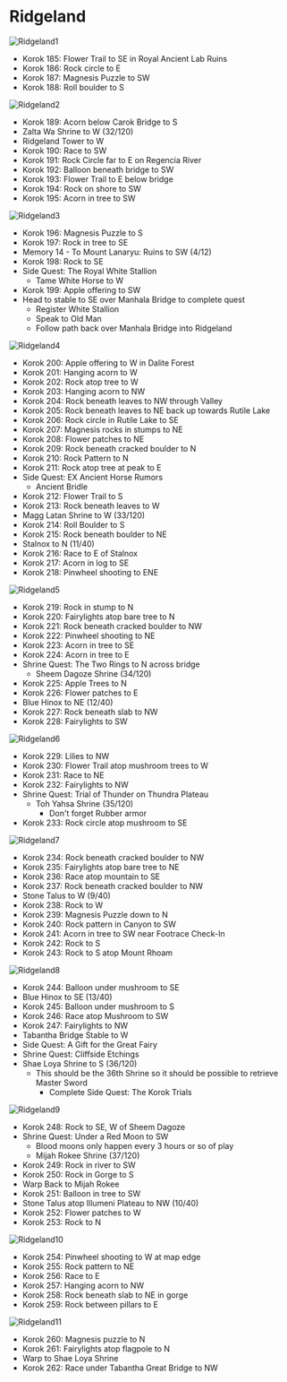 # Ridgeland

![Ridgeland1](images/Ridgeland1.PNG)

* Korok 185: Flower Trail to SE in Royal Ancient Lab Ruins
* Korok 186: Rock circle to E
* Korok 187: Magnesis Puzzle to SW
* Korok 188: Roll boulder to S

![Ridgeland2](images/Ridgeland2.PNG)

* Korok 189: Acorn below Carok Bridge to S
* Zalta Wa Shrine to W (32/120)
* Ridgeland Tower to W
* Korok 190: Race to SW
* Korok 191: Rock Circle far to E on Regencia River
* Korok 192: Balloon beneath bridge to SW
* Korok 193: Flower Trail to E below bridge
* Korok 194: Rock on shore to SW
* Korok 195: Acorn in tree to SW

![Ridgeland3](images/Ridgeland3.PNG)

* Korok 196: Magnesis Puzzle to S
* Korok 197: Rock in tree to SE
* Memory 14 - To Mount Lanaryu: Ruins to SW (4/12)
* Korok 198: Rock to SE
* Side Quest: The Royal White Stallion
  * Tame White Horse to W
* Korok 199: Apple offering to SW
* Head to stable to SE over Manhala Bridge to complete quest
  * Register White Stallion
  * Speak to Old Man
  * Follow path back over Manhala Bridge into Ridgeland

![Ridgeland4](images/Ridgeland4.PNG)

* Korok 200: Apple offering to W in Dalite Forest
* Korok 201: Hanging acorn to W
* Korok 202: Rock atop tree to W
* Korok 203: Hanging acorn to NW
* Korok 204: Rock beneath leaves to NW through Valley
* Korok 205: Rock beneath leaves to NE back up towards Rutile Lake
* Korok 206: Rock circle in Rutile Lake to SE
* Korok 207: Magnesis rocks in stumps to NE
* Korok 208: Flower patches to NE
* Korok 209: Rock beneath cracked boulder to N
* Korok 210: Rock Pattern to N
* Korok 211: Rock atop tree at peak to E
* Side Quest: EX Ancient Horse Rumors
  * Ancient Bridle
* Korok 212: Flower Trail to S
* Korok 213: Rock beneath leaves to W
* Magg Latan Shrine to W (33/120)
* Korok 214: Roll Boulder to S
* Korok 215: Rock beneath boulder to NE
* Stalnox to N (11/40)
* Korok 216: Race to E of Stalnox
* Korok 217: Acorn in log to SE
* Korok 218: Pinwheel shooting to ENE

![Ridgeland5](images/Ridgeland5.PNG)

* Korok 219: Rock in stump to N
* Korok 220: Fairylights atop bare tree to N
* Korok 221: Rock beneath cracked boulder to NW
* Korok 222: Pinwheel shooting to NE
* Korok 223: Acorn in tree to SE
* Korok 224: Acorn in tree to E
* Shrine Quest: The Two Rings to N across bridge
  * Sheem Dagoze Shrine (34/120)
* Korok 225: Apple Trees to N
* Korok 226: Flower patches to E
* Blue Hinox to NE (12/40)
* Korok 227: Rock beneath slab to NW
* Korok 228: Fairylights to SW

![Ridgeland6](images/Ridgeland6.PNG)

* Korok 229: Lilies to NW
* Korok 230: Flower Trail atop mushroom trees to W
* Korok 231: Race to NE
* Korok 232: Fairylights to NW
* Shrine Quest: Trial of Thunder on Thundra Plateau
  * Toh Yahsa Shrine (35/120)
    * Don't forget Rubber armor
* Korok 233: Rock circle atop mushroom to SE

![Ridgeland7](images/Ridgeland7.PNG)

* Korok 234: Rock beneath cracked boulder to NW
* Korok 235: Fairylights atop bare tree to NE
* Korok 236: Race atop mountain to SE
* Korok 237: Rock beneath cracked boulder to NW
* Stone Talus to W (9/40)
* Korok 238: Rock to W
* Korok 239: Magnesis Puzzle down to N
* Korok 240: Rock pattern in Canyon to SW
* Korok 241: Acorn in tree to SW near Footrace Check-In
* Korok 242: Rock to S
* Korok 243: Rock to S atop Mount Rhoam

![Ridgeland8](images/Ridgeland8.PNG)

* Korok 244: Balloon under mushroom to SE
* Blue Hinox to SE (13/40)
* Korok 245: Balloon under mushroom to S
* Korok 246: Race atop Mushroom to SW
* Korok 247: Fairylights to NW
* Tabantha Bridge Stable to W
* Side Quest: A Gift for the Great Fairy
* Shrine Quest: Cliffside Etchings
* Shae Loya Shrine to S (36/120)
  * This should be the 36th Shrine so it should be possible to retrieve Master Sword
    * Complete Side Quest: The Korok Trials

![Ridgeland9](images/Ridgeland9.PNG)

* Korok 248: Rock to SE, W of Sheem Dagoze
* Shrine Quest: Under a Red Moon to SW
  * Blood moons only happen every 3 hours or so of play
  * Mijah Rokee Shrine (37/120)
* Korok 249: Rock in river to SW
* Korok 250: Rock in Gorge to S
* Warp Back to Mijah Rokee
* Korok 251: Balloon in tree to SW
* Stone Talus atop Illumeni Plateau to NW (10/40)
* Korok 252: Flower patches to W
* Korok 253: Rock to N

![Ridgeland10](images/Ridgeland10.PNG)

* Korok 254: Pinwheel shooting to W at map edge
* Korok 255: Rock pattern to NE
* Korok 256: Race to E
* Korok 257: Hanging acorn to NW
* Korok 258: Rock beneath slab to NE in gorge
* Korok 259: Rock between pillars to E

![Ridgeland11](images/Ridgeland11.PNG)

* Korok 260: Magnesis puzzle to N
* Korok 261: Fairylights atop flagpole to N
* Warp to Shae Loya Shrine
* Korok 262: Race under Tabantha Great Bridge to NW
